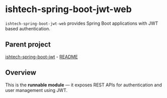 # ishtech-spring-boot-jwt-web

`ishtech-spring-boot-jwt-web` provides Spring Boot applications with JWT based authentication.

## Parent project

[ishtech-spring-boot-jwt](https://github.com/muneer2ishtech/ishtech-spring-boot-jwt) - [README](../README.md)

## Overview

This is the **runnable module** — it exposes REST APIs for authentication and user management using JWT.
